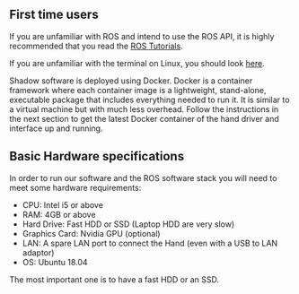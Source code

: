 ## First time users
If you are unfamiliar with ROS and intend to use the ROS API, it is highly recommended that you read the [ROS Tutorials](http://www.ros.org/wiki/ROS/Tutorials).

If you are unfamiliar with the terminal on Linux, you should look [here](https://askubuntu.com/questions/183775/how-do-i-open-a-terminal).

Shadow software is deployed using Docker. Docker is a container framework where each container image is a lightweight, stand-alone, executable package that includes everything needed to run it. It is similar to a virtual machine but with much less overhead. Follow the instructions in the next section to get the latest Docker container of the hand driver and interface up and running.

## Basic Hardware specifications

In order to run our software and the ROS software stack you will need to meet some hardware requirements:

* CPU: Intel i5 or above
* RAM: 4GB or above
* Hard Drive: Fast HDD or SSD (Laptop HDD are very slow)
* Graphics Card: Nvidia GPU (optional)
* LAN: A spare LAN port to connect the Hand (even with a USB to LAN adaptor)
* OS: Ubuntu 18.04

The most important one is to have a fast HDD or an SSD.
